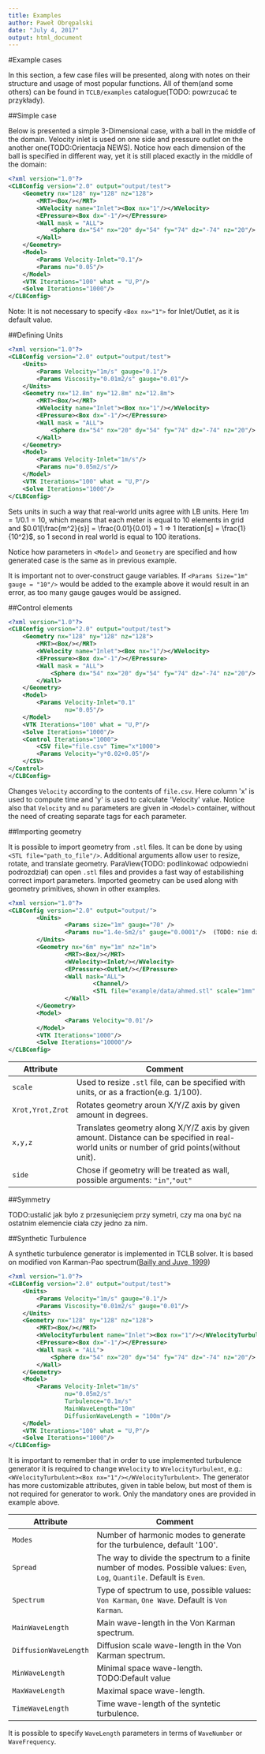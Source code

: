 ```yaml
---
title: Examples
author: Paweł Obrępalski
date: "July 4, 2017"
output: html_document
---
```

#Example cases

In this section, a few case files will be presented, along with notes on their structure and usage of most popular functions. All of them(and some others) can be found in `TCLB/examples` catalogue(TODO: powrzucać te przykłady).

##Simple case

Below is presented a simple 3-Dimensional case, with a ball in the middle of the domain. Velocity inlet is used on one side and pressure outlet on the another one(TODO:Orientacja NEWS). Notice how each dimension of the ball is specified in different way, yet it is still placed exactly in the middle of the domain:

```xml
<?xml version="1.0"?>
<CLBConfig version="2.0" output="output/test">
    <Geometry nx="128" ny="128" nz="128">
        <MRT><Box/></MRT>
        <WVelocity name="Inlet"><Box nx="1"/></WVelocity>
        <EPressure><Box dx="-1"/></EPressure>
        <Wall mask = "ALL">
            <Sphere dx="54" nx="20" dy="54" fy="74" dz="-74" nz="20"/>
        </Wall>
    </Geometry>
    <Model>
        <Params Velocity-Inlet="0.1"/>
        <Params nu="0.05"/>
    </Model>
    <VTK Iterations="100" what = "U,P"/>
    <Solve Iterations="1000"/>
</CLBConfig>
```
Note: It is not necessary to specify `<Box nx="1">` for Inlet/Outlet, as it is default value. 

##Defining Units

```xml
<?xml version="1.0"?>
<CLBConfig version="2.0" output="output/test">
    <Units>
        <Params Velocity="1m/s" gauge="0.1"/>
        <Params Viscosity="0.01m2/s" gauge="0.01"/>
    </Units>
    <Geometry nx="12.8m" ny="12.8m" nz="12.8m">
        <MRT><Box/></MRT>
        <WVelocity name="Inlet"><Box nx="1"/></WVelocity>
        <EPressure><Box dx="-1"/></EPressure>
        <Wall mask = "ALL">
            <Sphere dx="54" nx="20" dy="54" fy="74" dz="-74" nz="20"/>
        </Wall>
    </Geometry>
    <Model>
        <Params Velocity-Inlet="1m/s"/>
        <Params nu="0.05m2/s"/>
    </Model>
    <VTK Iterations="100" what = "U,P"/>
    <Solve Iterations="1000"/>
</CLBConfig>

```
Sets units in such a way that real-world units agree with LB units. Here $1m = 1/0.1=10$, which means that each meter is equal to 10 elements in grid and $0.01[\frac{m^2}{s}]  = \frac{0.01}{0.01} = 1 => 1 Iteration[s] = \frac{1}{10^2}$, so 1 second in real world is equal to 100 iterations. 

Notice how parameters in `<Model>` and `Geometry` are specified and how generated case is the same as in previous example.

It is important not to over-construct gauge variables. If `<Params Size="1m" gauge = "10"/>` would be added to the example above it would result in an error, as too many gauge gauges would be assigned.

##Control elements

```xml
<?xml version="1.0"?>
<CLBConfig version="2.0" output="output/test">
    <Geometry nx="128" ny="128" nz="128">
        <MRT><Box/></MRT>
        <WVelocity name="Inlet"><Box nx="1"/></WVelocity>
        <EPressure><Box dx="-1"/></EPressure>
        <Wall mask = "ALL">
            <Sphere dx="54" nx="20" dy="54" fy="74" dz="-74" nz="20"/>
        </Wall>
    </Geometry>
    <Model>
        <Params Velocity-Inlet="0.1"
                nu="0.05"/>
    </Model>
    <VTK Iterations="100" what = "U,P"/>
    <Solve Iterations="1000"/>
    <Control Iterations="1000">
        <CSV file="file.csv" Time="x*1000">
        <Params Velocity="y*0.02+0.05"/>
    </CSV>
</Control>
</CLBConfig>
```
Changes `Velocity` according to the contents of `file.csv`. Here column 'x' is used to compute time and 'y' is used to calculate 'Velocity' value. Notice also that `Velocity` and `nu` parameters are given in `<Model>` container, without the need of creating separate tags for each parameter.

##Importing geometry

It is possible to import geometry from `.stl` files. It can be done by using `<STL file="path_to_file"/>`. Additional arguments allow user to resize, rotate, and translate geometry. ParaView(TODO: podlinkować odpowiedni podrozdział) can open `.stl` files and provides a fast way of estabilishing correct import parameters. Imported geometry can be used along with geometry primitives, shown in other examples.

```xml
<?xml version="1.0"?>
<CLBConfig version="2.0" output="output/">
        <Units>
                <Params size="1m" gauge="70" />
                <Params nu="1.4e-5m2/s" gauge="0.0001"/>  (TODO: nie działa jak usunie wpisze się w jednym <Params/> - dlaczego?)
        </Units>
        <Geometry nx="6m" ny="1m" nz="1m">
                <MRT><Box/></MRT>
                <WVelocity><Inlet/></WVelocity>
                <EPressure><Outlet/></EPressure>
                <Wall mask="ALL">
                        <Channel/>
                        <STL file="example/data/ahmed.stl" scale="1mm" Xrot="-90d" x="70" y="5cm" z="0.5m" side = "out"/>
                </Wall>
        </Geometry>
        <Model>
                <Params Velocity="0.01"/>
        </Model>
        <VTK Iterations="1000"/>
        <Solve Iterations="10000"/>
</CLBConfig>
```
Attribute       | Comment
----------      | ---------------------------------------------------------------------------------------------------------------------------------------------------
`scale`         | Used to resize `.stl` file, can be specified with units, or as a fraction(e.g. 1/100).
`Xrot,Yrot,Zrot`| Rotates geometry aroun X/Y/Z axis by given amount in degrees.
`x,y,z`         | Translates geometry along X/Y/Z axis  by given amount.  Distance can be specified in real-world units or number of grid points(without unit).
`side`          | Chose if geometry will be treated as wall, possible arguments: `"in"`,`"out"` 

##Symmetry

TODO:ustalić jak było z przesunięciem przy symetri, czy ma ona być na ostatnim elemencie ciała czy jedno za nim. 

##Synthetic Turbulence

A synthetic turbulence generator is implemented in TCLB solver. It is based on modified von Karman-Pao spectrum([Bailly and Juve, 1999](https://arc.aiaa.org/doi/10.2514/6.1999-1872)) 
```xml
<?xml version="1.0"?>
<CLBConfig version="2.0" output="output/test">
    <Units>
        <Params Velocity="1m/s" gauge="0.1"/>
        <Params Viscosity="0.01m2/s" gauge="0.01"/>
    </Units>
    <Geometry nx="128" ny="128" nz="128">
        <MRT><Box/></MRT>
        <WVelocityTurbulent name="Inlet"><Box nx="1"/></WVelocityTurbulent>
        <EPressure><Box dx="-1"/></EPressure>
        <Wall mask = "ALL">
            <Sphere dx="54" nx="20" dy="54" fy="74" dz="-74" nz="20"/>
        </Wall>
    </Geometry>
    <Model>
        <Params Velocity-Inlet="1m/s"
                nu="0.05m2/s"
                Turbulence="0.1m/s"
                MainWaveLength="10m"
                DiffusionWaveLength = "100m"/>
    </Model>
    <VTK Iterations="100" what = "U,P"/>
    <Solve Iterations="1000"/>
</CLBConfig>
```
It is important to remember that in order to use implemented turbulence generator it is required to change `WVelocity` to `WVelocityTurbulent`, e.g.: `<WVelocityTurbulent><Box nx="1"/></WVelocityTurbulent>`. The generator has more customizable attributes, given in table below, but most of them is not required for generator to work. Only the mandatory ones are provided in example above.



Attribute              | Comment 
---------------------- | ----------------------------------------------------------- 
`Modes`                | Number of harmonic modes to generate for the turbulence, default '100'.
`Spread`               | The way to divide the spectrum to a finite number of modes. Possible values: `Even`, `Log`, `Quantile`. Default is `Even`.
`Spectrum`             | Type of spectrum to use, possible values: `Von Karman`, `One Wave`. Default is `Von Karman`.
`MainWaveLength`       | Main wave-length in the Von Karman spectrum.
`DiffusionWaveLength`  | Diffusion scale wave-length in the Von Karman spectrum.
`MinWaveLength`        | Minimal space wave-length. TODO:Default value
`MaxWaveLength`        | Maximal space wave-length.
`TimeWaveLength`       | Time wave-length of the syntetic turbulence.
 
 It is possible to specify `WaveLength` parameters in terms of `WaveNumber` or `WaveFrequency`. 

